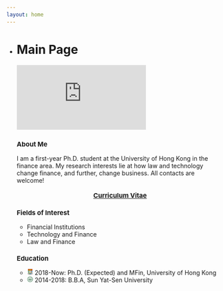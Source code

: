 ```yaml
---
layout: home
---
```


<ul class="posts">
    <li class="posts-labelgroup" id="posts-labelgroup">
      <h1 id="posts-label" style="width: 150px;">Main Page</h1>
    </li>
    	<div class="music_wrapper"><iframe frameborder="0" border="1" marginwidth="0" marginheight="0" src="https://music.163.com/outchain/player?type=2&amp;id=1645064&amp;auto=0&amp;height=66"></iframe></div>
	<h3 class="post-title" style="font-size: 15px">About Me</h3>
		<div class="post">I am a first-year Ph.D. student at the University of Hong Kong in the finance area. My research interests lie at how law and technology change finance, and further, change business. All contacts are welcome!</div>
		<div align="center">
            <br>
			<strong><a class="icon-pdf" href="./assets/CV_Wenzhi_Ding_June2020.pdf" style="font-size: 15px" target="_blank">Curriculum Vitae</a></strong>
		</div>
	<h3 class="post-title" style="font-size: 15px">Fields of Interest</h3>
		<ul class="my-list">
			<li>Financial Institutions</li>
			<li>Technology and Finance</li>
			<li>Law and Finance</li>
		</ul>
	<h3 class="post-title" style="font-size: 15px">Education</h3>
		<ul class="my-list">
			<li><img src="./assets/img/hku.png" width="14"> 2018-Now: Ph.D. (Expected) and MFin, University of Hong Kong</li>
			<li><img src="./assets/img/sysu.png" width="14"> 2014-2018: B.B.A, Sun Yat-Sen University</li>
		</ul>

